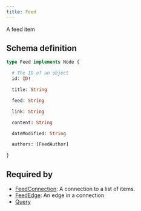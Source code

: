 ```yaml
---
title: Feed
---
```


A feed item

## Schema definition
```graphql
type Feed implements Node {

  # The ID of an object
  id: ID! 

  title: String 

  feed: String 

  link: String 

  content: String 

  dateModified: String 

  authors: [FeedAuthor] 

}
```

## Required by
* [FeedConnection](graphql/schema/feedconnection.md): A connection to a list of items.
* [FeedEdge](graphql/schema/feededge.md): An edge in a connection
* [Query](graphql/schema/query.md)
